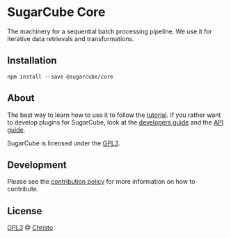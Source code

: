 # SugarCube Core

The machinery for a sequential batch processing pipeline. We use it for
iterative data retrievals and transformations.

## Installation

    npm install --save @sugarcube/core

## About

The best way to learn how to use it to follow the
[tutorial](docs/tutorial.md). If you rather want to develop plugins for
SugarCube, look at the [developers guide](docs/developers-guide.md) and the
[API guide](docs/api.md).

SugarCube is licensed under the [GPL3](LICENSE).

## Development

Please see the [contribution policy](Contributing.md) for more information on
how to contribute.

## License

[GPL3](./LICENSE) @ [Christo](christo@cryptodrunks.net)
